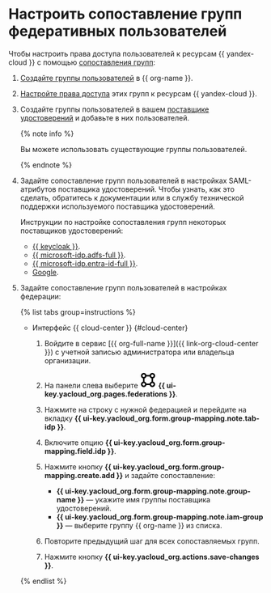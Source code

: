 # Настроить сопоставление групп федеративных пользователей

Чтобы настроить права доступа пользователей к ресурсам {{ yandex-cloud }} с помощью [сопоставления групп](../concepts/add-federation.md#group-mapping):

1. [Создайте группы пользователей](#create-group) в {{ org-name }}.
1. [Настройте права доступа](#access) этих групп к ресурсам {{ yandex-cloud }}.
1. Создайте группы пользователей в вашем [поставщике удостоверений](../concepts/add-federation.md#federation-usage) и добавьте в них пользователей.

    {% note info %}

    Вы можете использовать существующие группы пользователей.

    {% endnote %}

1. Задайте сопоставление групп пользователей в настройках SAML-атрибутов поставщика удостоверений. Чтобы узнать, как это сделать, обратитесь к документации или в службу технической поддержки используемого поставщика удостоверений.

    Инструкции по настройке сопоставления групп некоторых поставщиков удостоверений:

   * [{{ keycloak }}](../tutorials/federations/group-mapping/keycloak.md).
   * [{{ microsoft-idp.adfs-full }}](../tutorials/federations/group-mapping/adfs.md).
   * [{{ microsoft-idp.entra-id-full }}](../tutorials/federations/group-mapping/entra-id.md).
   * [Google](https://support.google.com/a/answer/11143403?sjid=815248229840499495-EU).

1. Задайте сопоставление групп пользователей в настройках федерации:

    {% list tabs group=instructions %}

    - Интерфейс {{ cloud-center }} {#cloud-center}

      1. Войдите в сервис [{{ org-full-name }}]({{ link-org-cloud-center }}) с учетной записью администратора или владельца организации.

      1. На панели слева выберите ![VectorSquare](../../_assets/console-icons/vector-square.svg) **{{ ui-key.yacloud_org.pages.federations }}**.

      1. Нажмите на строку с нужной федерацией и перейдите на вкладку **{{ ui-key.yacloud_org.form.group-mapping.note.tab-idp }}**.

      1. Включите опцию **{{ ui-key.yacloud_org.form.group-mapping.field.idp }}**.

      1. Нажмите кнопку **{{ ui-key.yacloud_org.form.group-mapping.create.add }}** и задайте сопоставление:

          * **{{ ui-key.yacloud_org.form.group-mapping.note.group-name }}** — укажите имя группы поставщика удостоверений.
          * **{{ ui-key.yacloud_org.form.group-mapping.note.iam-group }}** — выберите группу {{ org-name }} из списка.

      1. Повторите предыдущий шаг для всех сопоставляемых групп.

      1. Нажмите кнопку **{{ ui-key.yacloud_org.actions.save-changes }}**.

    {% endlist %}